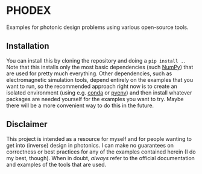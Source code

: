 # PHODEX

Examples for photonic design problems using various open-source tools.

## Installation

You can install this by cloning the repository and doing a `pip install .`.
Note that this installs only the most basic dependencies (such [NumPy](https://numpy.org/)) that are used for pretty much everything.
Other dependencies, such as electromagnetic simulation tools, depend entirely on the examples that you want to run, so the recommended approach right now is to create an isolated environment (using e.g. [conda](https://docs.conda.io/en/latest/index.html) or [pyenv](https://github.com/pyenv/pyenv)) and then install whatever packages are needed yourself for the examples you want to try.
Maybe there will be a more convenient way to do this in the future.

## Disclaimer

This project is intended as a resource for myself and for people wanting to get into (inverse) design in photonics.
I can make no guarantees on correctness or best practices for any of the examples contained herein (I do my best, though).
When in doubt, _always_ refer to the official documentation and examples of the tools that are used.